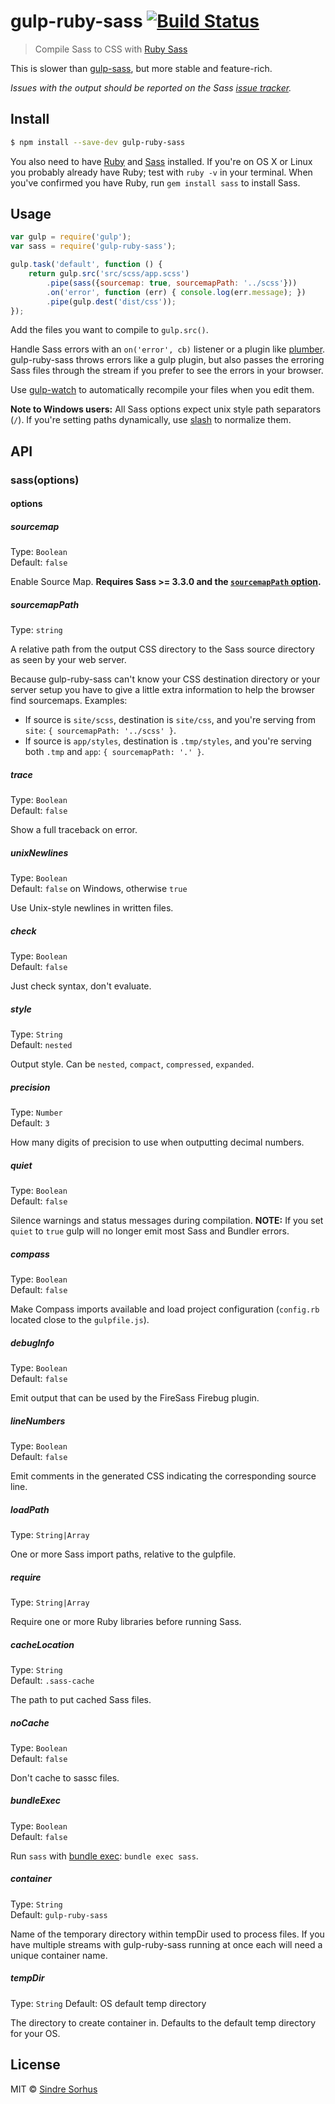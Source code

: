 # gulp-ruby-sass [![Build Status](https://travis-ci.org/sindresorhus/gulp-ruby-sass.svg?branch=master)](https://travis-ci.org/sindresorhus/gulp-ruby-sass)

> Compile Sass to CSS with [Ruby Sass](http://sass-lang.com/install)

This is slower than [gulp-sass](https://github.com/dlmanning/gulp-sass), but more stable and feature-rich.

*Issues with the output should be reported on the Sass [issue tracker](https://github.com/sass/sass/issues).*


## Install

```sh
$ npm install --save-dev gulp-ruby-sass
```

You also need to have [Ruby](http://www.ruby-lang.org/en/downloads/) and [Sass](http://sass-lang.com/download.html) installed. If you're on OS X or Linux you probably already have Ruby; test with `ruby -v` in your terminal. When you've confirmed you have Ruby, run `gem install sass` to install Sass.


## Usage

```js
var gulp = require('gulp');
var sass = require('gulp-ruby-sass');

gulp.task('default', function () {
	return gulp.src('src/scss/app.scss')
		.pipe(sass({sourcemap: true, sourcemapPath: '../scss'}))
		.on('error', function (err) { console.log(err.message); })
		.pipe(gulp.dest('dist/css'));
});
```

Add the files you want to compile to `gulp.src()`.

Handle Sass errors with an `on('error', cb)` listener or a plugin like [plumber](https://github.com/floatdrop/gulp-plumber). gulp-ruby-sass throws errors like a gulp plugin, but also passes the erroring Sass files through the stream if you prefer to see the errors in your browser.

Use [gulp-watch](https://github.com/gulpjs/gulp/blob/master/docs/API.md#gulpwatchglob--opts-tasks-or-gulpwatchglob--opts-cb) to automatically recompile your files when you edit them.

**Note to Windows users:** All Sass options expect unix style path separators (`/`). If you're setting paths dynamically, use [slash](https://github.com/sindresorhus/slash) to normalize them.


## API

### sass(options)

#### options


##### sourcemap

Type: `Boolean`  
Default: `false`

Enable Source Map. **Requires Sass >= 3.3.0 and the [`sourcemapPath` option](#sourcemappath).**


##### sourcemapPath

Type: `string`  

A relative path from the output CSS directory to the Sass source directory as seen by your web server.

Because gulp-ruby-sass can't know your CSS destination directory or your server setup you have to give a little extra information to help the browser find sourcemaps. Examples:

- If source is `site/scss`, destination is `site/css`, and you're serving from `site`: `{ sourcemapPath: '../scss' }`.
- If source is `app/styles`, destination is `.tmp/styles`, and you're serving both `.tmp` and `app`: `{ sourcemapPath: '.' }`.


##### trace

Type: `Boolean`  
Default: `false`

Show a full traceback on error.


##### unixNewlines

Type: `Boolean`  
Default: `false` on Windows, otherwise `true`

Use Unix-style newlines in written files.


##### check

Type: `Boolean`  
Default: `false`

Just check syntax, don't evaluate.


##### style

Type: `String`  
Default: `nested`

Output style. Can be `nested`, `compact`, `compressed`, `expanded`.


##### precision

Type: `Number`  
Default: `3`

How many digits of precision to use when outputting decimal numbers.


##### quiet

Type: `Boolean`  
Default: `false`

Silence warnings and status messages during compilation. **NOTE:** If you set `quiet` to `true` gulp will no longer emit most Sass and Bundler errors.


##### compass

Type: `Boolean`  
Default: `false`

Make Compass imports available and load project configuration (`config.rb` located close to the `gulpfile.js`).


##### debugInfo

Type: `Boolean`  
Default: `false`

Emit output that can be used by the FireSass Firebug plugin.


##### lineNumbers

Type: `Boolean`  
Default: `false`

Emit comments in the generated CSS indicating the corresponding source line.


##### loadPath

Type: `String|Array`

One or more Sass import paths, relative to the gulpfile.


##### require

Type: `String|Array`

Require one or more Ruby libraries before running Sass.


##### cacheLocation

Type: `String`  
Default: `.sass-cache`

The path to put cached Sass files.


##### noCache

Type: `Boolean`  
Default: `false`

Don't cache to sassc files.


##### bundleExec

Type: `Boolean`  
Default: `false`

Run `sass` with [bundle exec](http://gembundler.com/man/bundle-exec.1.html): `bundle exec sass`.


##### container

Type: `String`  
Default: `gulp-ruby-sass`

Name of the temporary directory within tempDir used to process files. If you have multiple streams with gulp-ruby-sass running at once each will need a unique container name.

##### tempDir

Type: `String`
Default: OS default temp directory

The directory to create container in. Defaults to the default temp directory for your OS.


## License

MIT © [Sindre Sorhus](http://sindresorhus.com)
